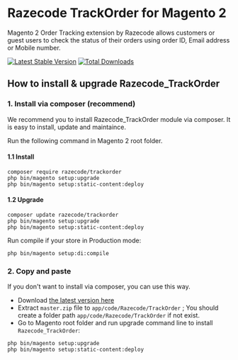# Razecode TrackOrder for Magento 2

Magento 2 Order Tracking extension by Razecode allows customers or guest users to check the status of their orders using order ID, Email address or Mobile number.

[![Latest Stable Version](https://poser.pugx.org/razecode/trackorder/v/stable)](https://packagist.org/packages/razecode/trackorder)
[![Total Downloads](https://poser.pugx.org/razecode/trackorder/downloads)](https://packagist.org/packages/razecode/trackorder)

## How to install & upgrade Razecode_TrackOrder

### 1. Install via composer (recommend)

We recommend you to install Razecode_TrackOrder module via composer. It is easy to install, update and maintaince.

Run the following command in Magento 2 root folder.

#### 1.1 Install

```
composer require razecode/trackorder
php bin/magento setup:upgrade
php bin/magento setup:static-content:deploy
```

#### 1.2 Upgrade

```
composer update razecode/trackorder
php bin/magento setup:upgrade
php bin/magento setup:static-content:deploy
```

Run compile if your store in Production mode:

```
php bin/magento setup:di:compile
```

### 2. Copy and paste

If you don't want to install via composer, you can use this way. 

- Download [the latest version here](https://github.com/razecodetech/magento2-order-tracking/archive/master.zip) 
- Extract `master.zip` file to `app/code/Razecode/TrackOrder` ; You should create a folder path `app/code/Razecode/TrackOrder` if not exist.
- Go to Magento root folder and run upgrade command line to install `Razecode_TrackOrder`:

```
php bin/magento setup:upgrade
php bin/magento setup:static-content:deploy
```
